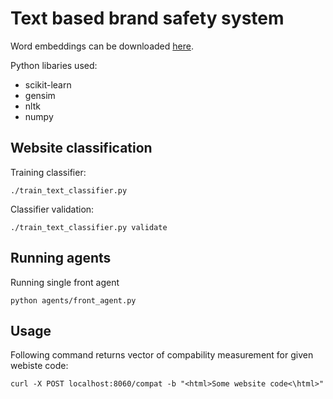 Text based brand safety system
==============================

Word embeddings can be downloaded
[here](https://drive.google.com/uc?id=0B7XkCwpI5KDYNlNUTTlSS21pQmM&export=download).

Python libaries used:
* scikit-learn
* gensim
* nltk
* numpy

Website classification
-----------

Training classifier:
```
./train_text_classifier.py
```

Classifier validation:
```
./train_text_classifier.py validate
```

Running agents
-----------
Running single front agent
```
python agents/front_agent.py
```

Usage
-----------
Following command returns vector of compability measurement for given webiste code:
```
curl -X POST localhost:8060/compat -b "<html>Some website code<\html>"
```
